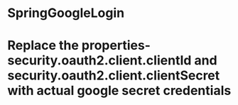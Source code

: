 # SpringGoogleLogin
# Replace the properties- security.oauth2.client.clientId and security.oauth2.client.clientSecret with actual google secret credentials
